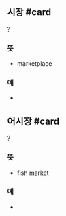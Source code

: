 ## 시장 #card
?
### 뜻
- marketplace
### 예
-
<!--SR:!2025-01-24,33,248-->

## 어시장 #card
?
### 뜻
- fish market
### 예
-
<!--SR:!2025-01-15,25,230-->
